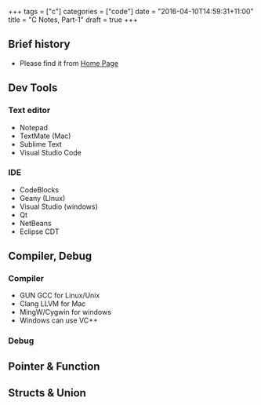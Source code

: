 +++
tags = ["c"]
categories = ["code"]
date = "2016-04-10T14:59:31+11:00"
title = "C Notes, Part-1"
draft = true
+++


## Brief history
* Please find it from [Home Page](/#C)

## Dev Tools

### Text editor
* Notepad
* TextMate (Mac)
* Sublime Text
* Visual Studio Code

### IDE
* CodeBlocks
* Geany (LInux)
* Visual Studio (windows)
* Qt 
* NetBeans
* Eclipse CDT


## Compiler, Debug

### Compiler 
* GUN GCC for Linux/Unix
* Clang LLVM for Mac
* MingW/Cygwin for windows
* Windows can use VC++ 

### Debug 




## Pointer & Function



## Structs & Union

## 
